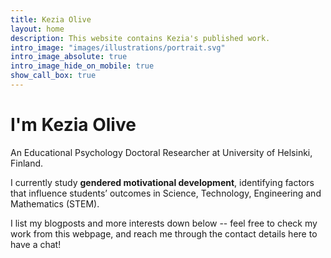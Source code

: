 ```yaml
---
title: Kezia Olive
layout: home
description: This website contains Kezia's published work.
intro_image: "images/illustrations/portrait.svg"
intro_image_absolute: true
intro_image_hide_on_mobile: true
show_call_box: true
---
```


# I'm Kezia Olive

An Educational Psychology Doctoral Researcher at University of Helsinki, Finland. 

I currently study **gendered motivational development**, identifying factors that influence students’ outcomes in Science, Technology, Engineering and Mathematics (STEM). 

I list my blogposts and more interests down below -- feel free to check my work from this webpage, and reach me through the contact details here to have a chat!
